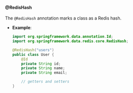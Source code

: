 #### @RedisHash

The `@RedisHash` annotation marks a class as a Redis hash.

- **Example**:
  ```java
  import org.springframework.data.annotation.Id;
  import org.springframework.data.redis.core.RedisHash;

  @RedisHash("users")
  public class User {
      @Id
      private String id;
      private String name;
      private String email;

      // getters and setters
  }
  ```

